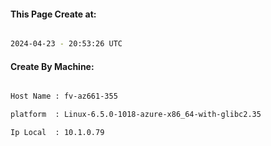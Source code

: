 
   
#### This Page Create at:

```bash

2024-04-23 - 20:53:26 UTC

```

#### Create By Machine:

```bash

Host Name : fv-az661-355

platform  : Linux-6.5.0-1018-azure-x86_64-with-glibc2.35

Ip Local  : 10.1.0.79

```

